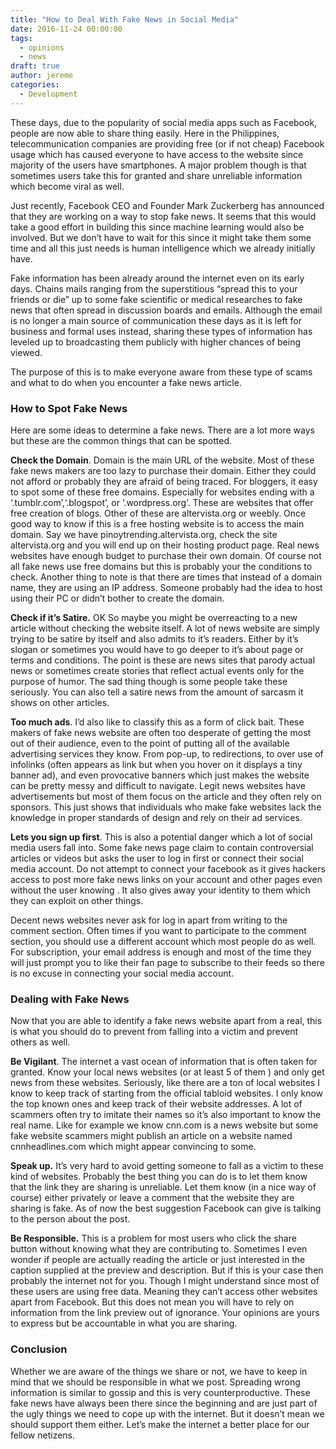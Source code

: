 ```yaml
---
title: "How to Deal With Fake News in Social Media"
date: 2016-11-24 00:00:00
tags:
  - opinions
  - news
draft: true
author: jereme
categories:
  - Development
---
```


 
These days, due to the popularity of social media apps such as Facebook, people are now able to share thing easily. Here in the Philippines, telecommunication companies are providing free (or if not cheap) Facebook usage which has caused everyone to have access to the website since majority of the users have smartphones. A major problem though is that sometimes users take this for granted and share unreliable information which become viral as well.

Just recently, Facebook CEO and Founder Mark Zuckerberg has announced that they are working on a way to stop fake news. It seems that this would take a good effort in building this since machine learning would also be involved. But we don’t have to wait for this since it might take them some time and all this just needs is human intelligence which we already initially have.

Fake information has been already around the internet even on its early days. Chains mails ranging from the superstitious “spread this to your friends or die” up to some fake scientific or medical researches to fake news that often spread in discussion boards and emails. Although the email is no longer a main source of communication these days as it is left for business and formal uses instead, sharing these types of information has leveled up to broadcasting them publicly with higher chances of being viewed.

The purpose of this is to make everyone aware from these type of scams and what to do when you encounter a fake news article.

### How to Spot Fake News

Here are some ideas to determine a fake news. There are a lot more ways but these are the common things that can be spotted.

**Check the Domain**. Domain is the main URL of the website. Most of these fake news makers are too lazy to purchase their domain. Either they could not afford or probably they are afraid of being traced. For bloggers, it easy to spot some of these free domains. Especially for websites ending with a ‘.tumblr.com’,‘.blogspot’, or ‘.wordpress.org’. These are websites that offer free creation of blogs. Other of these are altervista.org or weebly. Once good way to know if this is a free hosting website is to access the main domain. Say we have pinoytrending.altervista.org, check the site altervista.org and you will end up on their hosting product page. Real news websites have enough budget to purchase their own domain. Of course not all fake news use free domains but this is probably your the conditions to check.
Another thing to note is that there are times that instead of a domain name, they are using an IP address. Someone probably had the idea to host using their PC or didn’t bother to create the domain.

**Check if it’s Satire.** OK So maybe you might be overreacting to a new article without checking the website itself. A lot of news website are simply trying to be satire by itself and also admits to it’s readers. Either by it’s slogan or sometimes you would have to go deeper to it’s about page or terms and conditions. The point is these are news sites that parody actual news or sometimes create stories that reflect actual events only for the purpose of humor. The sad thing though is some people take these seriously. You can also tell a satire news from the amount of sarcasm it shows on other articles.

**Too much ads**. I’d also like to classify this as a form of click bait. These makers of fake news website are often too desperate of getting the most out of their audience, even to the point of putting all of the available advertising services they know. From pop-up, to redirections, to over use of infolinks (often appears as link but when you hover on it displays a tiny banner ad), and even provocative banners which just makes the website can be pretty messy and difficult to navigate.
Legit news websites have advertisements but most of them focus on the article and they often rely on sponsors. This just shows that individuals who make fake websites lack the knowledge in proper standards of design and rely on their ad services.

**Lets you sign up first**. This is also a potential danger which a lot of social media users fall into. Some fake news page claim to contain controversial articles or videos but asks the user to log in first or connect their social media account. Do not attempt to connect your facebook as it gives hackers access to post more fake news links on your account and other pages even without the user knowing . It also gives away your identity to them which they can exploit on other things.

Decent news websites never ask for log in apart from writing to the comment section. Often times if you want to participate to the comment section, you should use a different account which most people do as well. For subscription, your email address is enough and most of the time they will just prompt you to like their fan page to subscribe to their feeds so there is no excuse in connecting your social media account.

### Dealing with Fake News

Now that you are able to identify a fake news website apart from a real, this is what you should do to prevent from falling into a victim and prevent others as well.

**Be Vigilant**. The internet a vast ocean of information that is often taken for granted. Know your local news websites (or at least 5 of them ) and only get news from these websites. Seriously, like there are a ton of local websites I know to keep track of starting from the official tabloid websites. I only know the top known ones and keep track of their website addresses. A lot of scammers often try to imitate their names so it’s also important to know the real name. Like for example we know cnn.com is a news website but some fake website scammers might publish an article on a website named cnnheadlines.com which might appear convincing to some.

**Speak up.** It’s very hard to avoid getting someone to fall as a victim to these kind of websites. Probably the best thing you can do is to let them know that the link they are sharing is unreliable. Let them know (in a nice way of course) either privately or leave a comment that the website they are sharing is fake. As of now the best suggestion Facebook can give is talking to the person about the post.

**Be Responsible.** This is a problem for most users who click the share button without knowing what they are contributing to. Sometimes I even wonder if people are actually reading the article or just interested in the caption supplied at the preview and description. But if this is your case then probably the internet not for you. Though I might understand since most of these users are using free data. Meaning they can’t access other websites apart from Facebook. But this does not mean you will have to rely on information from the link preview out of ignorance. Your opinions are yours to express but be accountable in what you are sharing.

### Conclusion

Whether we are aware of the things we share or not, we have to keep in mind that we should be responsible in what we post. Spreading wrong information is similar to gossip and this is very counterproductive. These fake news have always been there since the beginning and are just part of the ugly things we need to cope up with the internet. But it doesn’t mean we should support them either. Let’s make the internet a better place for our fellow netizens.
